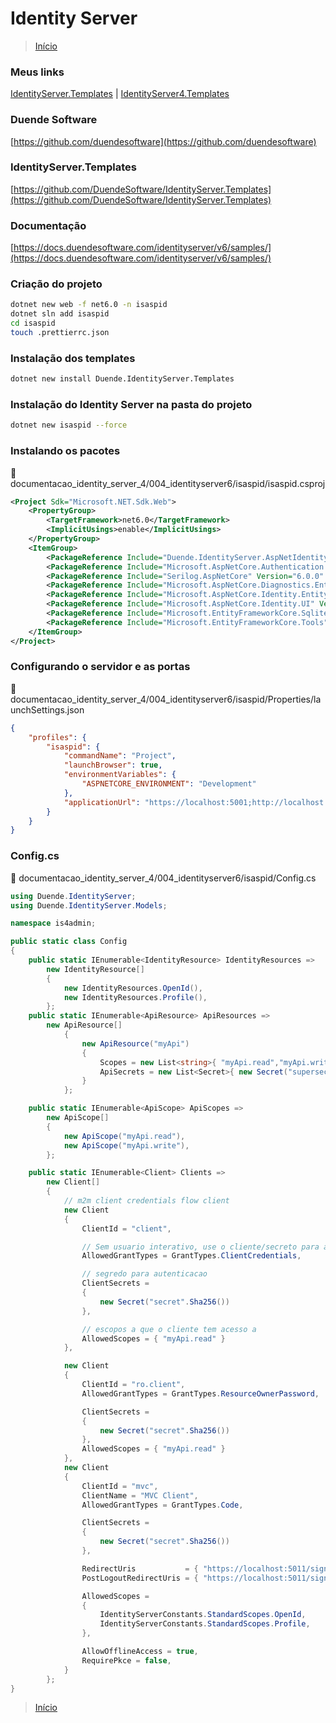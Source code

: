 # Identity Server

> [Início](../README.md)

### Meus links

[IdentityServer.Templates](../IdentityServer.Templates.md) | [IdentityServer4.Templates](../IdentityServer4.Templates.md)

### Duende Software

[https://github.com/duendesoftware](https://github.com/duendesoftware)

### IdentityServer.Templates

[https://github.com/DuendeSoftware/IdentityServer.Templates](https://github.com/DuendeSoftware/IdentityServer.Templates)

### Documentação

[https://docs.duendesoftware.com/identityserver/v6/samples/](https://docs.duendesoftware.com/identityserver/v6/samples/)

### Criação do projeto

```sh
dotnet new web -f net6.0 -n isaspid
dotnet sln add isaspid
cd isaspid
touch .prettierrc.json
```

### Instalação dos templates

```sh
dotnet new install Duende.IdentityServer.Templates
```

### Instalação do Identity Server na pasta do projeto

```sh
dotnet new isaspid --force
```

### Instalando os pacotes

📝 documentacao_identity_server_4/004_identityserver6/isaspid/isaspid.csproj

```xml
<Project Sdk="Microsoft.NET.Sdk.Web">
	<PropertyGroup>
		<TargetFramework>net6.0</TargetFramework>
		<ImplicitUsings>enable</ImplicitUsings>
	</PropertyGroup>
	<ItemGroup>
		<PackageReference Include="Duende.IdentityServer.AspNetIdentity" Version="6.3.2" />
		<PackageReference Include="Microsoft.AspNetCore.Authentication.Google" Version="6.0.0" />
		<PackageReference Include="Serilog.AspNetCore" Version="6.0.0" />
		<PackageReference Include="Microsoft.AspNetCore.Diagnostics.EntityFrameworkCore" Version="6.0.0" />
		<PackageReference Include="Microsoft.AspNetCore.Identity.EntityFrameworkCore" Version="6.0.0" />
		<PackageReference Include="Microsoft.AspNetCore.Identity.UI" Version="6.0.0" />
		<PackageReference Include="Microsoft.EntityFrameworkCore.Sqlite" Version="6.0.0" />
		<PackageReference Include="Microsoft.EntityFrameworkCore.Tools" Version="6.0.0" />
	</ItemGroup>
</Project>
```

### Configurando o servidor e as portas

📝 documentacao_identity_server_4/004_identityserver6/isaspid/Properties/launchSettings.json

```json
{
	"profiles": {
		"isaspid": {
			"commandName": "Project",
			"launchBrowser": true,
			"environmentVariables": {
				"ASPNETCORE_ENVIRONMENT": "Development"
			},
			"applicationUrl": "https://localhost:5001;http://localhost:5000"
		}
	}
}
```

### Config.cs

📝 documentacao_identity_server_4/004_identityserver6/isaspid/Config.cs

```csharp
using Duende.IdentityServer;
using Duende.IdentityServer.Models;

namespace is4admin;

public static class Config
{
	public static IEnumerable<IdentityResource> IdentityResources =>
		new IdentityResource[]
		{
			new IdentityResources.OpenId(),
			new IdentityResources.Profile(),
		};
	public static IEnumerable<ApiResource> ApiResources =>
		new ApiResource[]
			{
				new ApiResource("myApi")
				{
					Scopes = new List<string>{ "myApi.read","myApi.write" },
					ApiSecrets = new List<Secret>{ new Secret("supersecret".Sha256()) }
				}
			};

	public static IEnumerable<ApiScope> ApiScopes =>
		new ApiScope[]
		{
			new ApiScope("myApi.read"),
			new ApiScope("myApi.write"),
		};

	public static IEnumerable<Client> Clients =>
		new Client[]
		{
			// m2m client credentials flow client
			new Client
			{
				ClientId = "client",

				// Sem usuario interativo, use o cliente/secreto para autenticacao
				AllowedGrantTypes = GrantTypes.ClientCredentials,

				// segredo para autenticacao
				ClientSecrets =
				{
					new Secret("secret".Sha256())
				},

				// escopos a que o cliente tem acesso a
				AllowedScopes = { "myApi.read" }
			},

			new Client
			{
				ClientId = "ro.client",
				AllowedGrantTypes = GrantTypes.ResourceOwnerPassword,

				ClientSecrets =
				{
					new Secret("secret".Sha256())
				},
				AllowedScopes = { "myApi.read" }
			},
			new Client
			{
				ClientId = "mvc",
				ClientName = "MVC Client",
				AllowedGrantTypes = GrantTypes.Code,

				ClientSecrets =
				{
					new Secret("secret".Sha256())
				},

				RedirectUris           = { "https://localhost:5011/signin-oidc" },
				PostLogoutRedirectUris = { "https://localhost:5011/signout-callback-oidc" },

				AllowedScopes =
				{
					IdentityServerConstants.StandardScopes.OpenId,
					IdentityServerConstants.StandardScopes.Profile,
				},

				AllowOfflineAccess = true,
				RequirePkce = false,
			}
		};
}
```

> [Início](../README.md)
